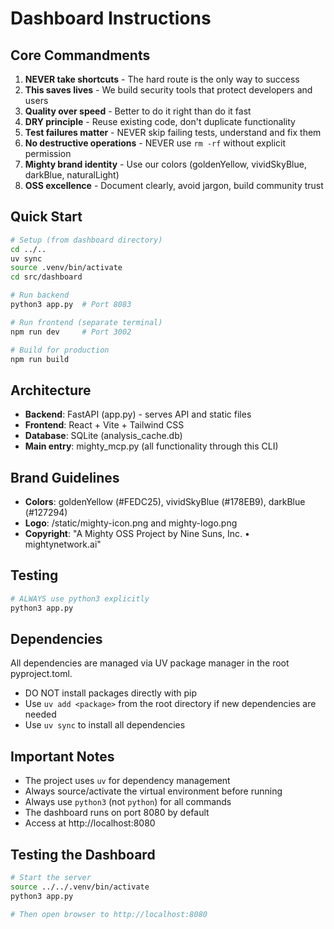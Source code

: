 # Dashboard Instructions

## Core Commandments
1. **NEVER take shortcuts** - The hard route is the only way to success
2. **This saves lives** - We build security tools that protect developers and users
3. **Quality over speed** - Better to do it right than do it fast
4. **DRY principle** - Reuse existing code, don't duplicate functionality
5. **Test failures matter** - NEVER skip failing tests, understand and fix them
6. **No destructive operations** - NEVER use `rm -rf` without explicit permission
7. **Mighty brand identity** - Use our colors (goldenYellow, vividSkyBlue, darkBlue, naturalLight)
8. **OSS excellence** - Document clearly, avoid jargon, build community trust

## Quick Start
```bash
# Setup (from dashboard directory)
cd ../..
uv sync
source .venv/bin/activate
cd src/dashboard

# Run backend
python3 app.py  # Port 8083

# Run frontend (separate terminal)
npm run dev     # Port 3002

# Build for production
npm run build
```

## Architecture
- **Backend**: FastAPI (app.py) - serves API and static files
- **Frontend**: React + Vite + Tailwind CSS
- **Database**: SQLite (analysis_cache.db)
- **Main entry**: mighty_mcp.py (all functionality through this CLI)

## Brand Guidelines
- **Colors**: goldenYellow (#FEDC25), vividSkyBlue (#178EB9), darkBlue (#127294)
- **Logo**: /static/mighty-icon.png and mighty-logo.png
- **Copyright**: "A Mighty OSS Project by Nine Suns, Inc. • mightynetwork.ai"

## Testing
```bash
# ALWAYS use python3 explicitly
python3 app.py
```

## Dependencies
All dependencies are managed via UV package manager in the root pyproject.toml. 
- DO NOT install packages directly with pip
- Use `uv add <package>` from the root directory if new dependencies are needed
- Use `uv sync` to install all dependencies

## Important Notes
- The project uses `uv` for dependency management
- Always source/activate the virtual environment before running
- Always use `python3` (not `python`) for all commands
- The dashboard runs on port 8080 by default
- Access at http://localhost:8080

## Testing the Dashboard
```bash
# Start the server
source ../../.venv/bin/activate
python3 app.py

# Then open browser to http://localhost:8080
```